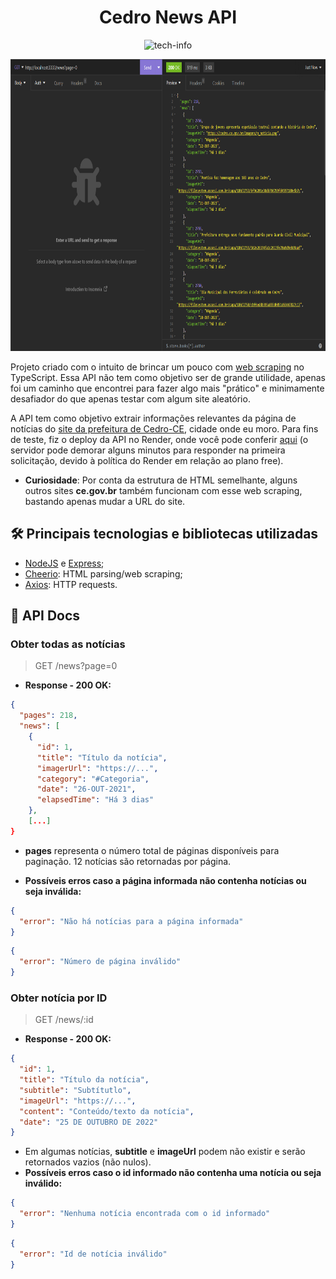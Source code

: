 <h1 align="center">Cedro News API</h1>
<p align="center">
  <img src="https://skillicons.dev/icons?i=ts,nodejs&theme=dark" alt="tech-info" />
</p>

<p align="center">
  <img src="screenshots/screenshot-news.png" width="850" height="467" />
</p>

Projeto criado com o intuito de brincar um pouco com [web scraping](https://en.wikipedia.org/wiki/Web_scraping) no TypeScript. Essa API não tem como objetivo ser de grande utilidade, apenas foi um caminho que encontrei para fazer algo mais "prático" e minimamente desafiador do que apenas testar com algum site aleatório.

A API tem como objetivo extrair informações relevantes da página de notícias do [site da prefeitura de Cedro-CE](https://cedro.ce.gov.br/informa.php), cidade onde eu moro. Para fins de teste, fiz o deploy da API no Render, onde você pode conferir [aqui](https://cedro-news-api.onrender.com/news?page=0) (o servidor pode demorar alguns minutos para responder na primeira solicitação, devido à política do Render em relação ao plano free).
- **Curiosidade**: Por conta da estrutura de HTML semelhante, alguns outros sites **ce.gov.br** também funcionam com esse web scraping, bastando apenas mudar a URL do site.

## :hammer_and_wrench: Principais tecnologias e bibliotecas utilizadas

- [NodeJS](https://nodejs.org/en) e [Express](https://expressjs.com);
- [Cheerio](https://github.com/cheeriojs/cheerio): HTML parsing/web scraping;
- [Axios](https://github.com/axios/axios): HTTP requests.

## :memo: API Docs

### Obter todas as notícias

> GET /news?page=0

- **Response - 200 OK:**

```json
{
  "pages": 218,
  "news": [
    {
      "id": 1,
      "title": "Título da notícia",
      "imagerUrl": "https://...",
      "category": "#Categoria",
      "date": "26-OUT-2021",
      "elapsedTime": "Há 3 dias"
    },
    [...]
}
```

- **pages** representa o número total de páginas disponíveis para paginação. 12 notícias são retornadas por página.

- **Possíveis erros caso a página informada não contenha notícias ou seja inválida:**

```json
{
  "error": "Não há notícias para a página informada"
}
```

```json
{
  "error": "Número de página inválido"
}
```

### Obter notícia por ID

> GET /news/:id

- **Response - 200 OK:**

```json
{
  "id": 1,
  "title": "Título da notícia",
  "subtitle": "Subtítutlo",
  "imageUrl": "https://...",
  "content": "Conteúdo/texto da notícia",
  "date": "25 DE OUTUBRO DE 2022"
}
```

- Em algumas notícias, **subtitle** e **imageUrl** podem não existir e serão retornados vazios (não nulos).
- **Possíveis erros caso o id informado não contenha uma notícia ou seja inválido:**

```json
{
  "error": "Nenhuma notícia encontrada com o id informado"
}
```

```json
{
  "error": "Id de notícia inválido"
}
```
